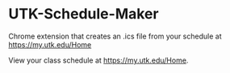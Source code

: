 # UTK-Schedule-Maker
Chrome extension that creates an .ics file from your schedule at https://my.utk.edu/Home

View your class schedule at https://my.utk.edu/Home.
